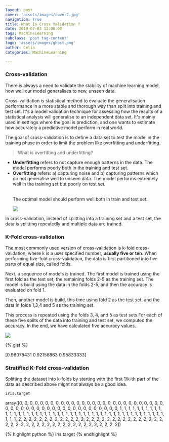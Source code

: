 ```yaml
---
layout: post
cover: 'assets/images/cover2.jpg'
navigation: True
title: What Is Cross Validation ?
date: 2019-07-03 12:00:00
tags: MachineLearning
subclass: 'post tag-content'
logo: 'assets/images/ghost.png'
author: Celia
categories: MachineLearning

---
```

<h3>Cross-validation</h3>
<p>There is always a need to validate the stability of machine learning model, how well our model generalises to new, unseen data. </p>
<p>Cross-validation is statistical method to evaluate the generalisation performance in a more stable and thorough way than spilt into training and test set. It's a model validation technique for assessing how the results of a statistical analysis will generalise to an independent data set. It's mainly used in settings where the goal is prediction, and one wants to estimate how accurately a predictive model perform in real world.</p>
<p>The goal of cross-validation is to define a data set to test the model in the training phase in order to limit the problem like overfitting and underfitting.</p>
<blockquote>
  <p>What is overfitting and underfitting?</p>
</blockquote>

<ul>
<li><b>Underfitting</b> refers to not capture enough patterns in the data. The model performs poorly both in the training and test set.</li>
<li><b>Overfitting</b> refers: a) capturing noise and b) capturing patterns which do not generalise well to unseen data. The model performs extremely well in the training set but poorly on test set.</li>
<br>
<p>The optimal model should perform well both in train and test set.</p>
<p><img src="https://user-images.githubusercontent.com/38856953/60629365-07e77300-9e28-11e9-8b2d-c540de1763c0.png" ></p>
</ul>
<p>In cross-validation, instead of splitting into a training set and a test set, the data is splitting repeatedly and multiple data are trained.</p>
<h3>K-Fold cross-validation</h3>
<p>The most commonly used version of cross-validation is k-fold cross-validation, where k is a user specified number, <b>usually five or ten</b>. When performing five-fold cross-validation, the data is first partitioned into five parts of equal size, called folds. </p>
<p>Next, a sequence of models is trained. The first model is trained using the first fold as the test set, the remaining folds 2-5 as the training set. The model is build using the data in the folds 2-5, and then the accuracy is evaluated on fold 1.</p>
<p>Then, another model is build, this time using fold 2 as the test set, and the data in folds 1,3,4 and 5 as the training set.</p>
<p>This process is repeated using the folds 3, 4, and 5 as test sets.For each of these five spilts of the data into training and test set, we computed the accuracy. In the end, we have calculated five accuracy values.</p>
<p><img src="https://user-images.githubusercontent.com/38856953/60639319-bbfef300-9e54-11e9-94e7-6885f0f475a5.png" ></p>
{% gist  %}
<p>[0.96078431 0.92156863 0.95833333]</p>
<h3>Stratified K-Fold cross-validation</h3>
<p>Splitting the dataset into k-folds by starting with the first 1/k-th part of the data as described above might not always be a good idea.</p>
<pre><code>iris.target</code></pre>
array([0, 0, 0, 0, 0, 0, 0, 0, 0, 0, 0, 0, 0, 0, 0, 0, 0, 0, 0, 0, 0, 0,
       0, 0, 0, 0, 0, 0, 0, 0, 0, 0, 0, 0, 0, 0, 0, 0, 0, 0, 0, 0, 0, 0,
       0, 0, 0, 0, 0, 0, 1, 1, 1, 1, 1, 1, 1, 1, 1, 1, 1, 1, 1, 1, 1, 1,
       1, 1, 1, 1, 1, 1, 1, 1, 1, 1, 1, 1, 1, 1, 1, 1, 1, 1, 1, 1, 1, 1,
       1, 1, 1, 1, 1, 1, 1, 1, 1, 1, 1, 1, 2, 2, 2, 2, 2, 2, 2, 2, 2, 2,
       2, 2, 2, 2, 2, 2, 2, 2, 2, 2, 2, 2, 2, 2, 2, 2, 2, 2, 2, 2, 2, 2,
       2, 2, 2, 2, 2, 2, 2, 2, 2, 2, 2, 2, 2, 2, 2, 2, 2, 2])


{% highlight python %}
iris.target
{% endhighlight %}
<p> </p>
